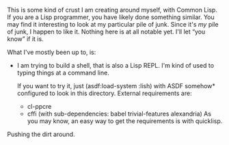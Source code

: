 This is some kind of crust I am creating around myself, with Common Lisp.
If you are a Lisp programmer, you have likely done something similar.
You may find it interesting to look at my particular pile of junk.
Since it's _my_ pile of junk, I happen to like it.
Nothing here is at all notable yet. I'll let “you know” if it is.

What I've mostly been up to, is:

* I am trying to build a shell, that is also a Lisp REPL.
  I'm kind of used to typing things at a command line.

  If you want to try it, just (asdf:load-system :lish) with ASDF somehow*
  configured to look in this directory. External requirements are:
    * cl-ppcre
    * cffi (with sub-dependencies: babel trivial-features alexandria)
  As you may know, an easy way to get the requirements is with quicklisp.

Pushing the dirt around.
